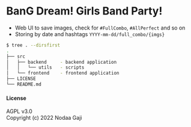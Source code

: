 # BanG Dream! Girls Band Party!
- Web UI to save images, check for `#FullCombo`, `#AllPerfect` and so on
- Storing by date and hashtags `YYYY-mm-dd/full_combo/{imgs}`

```bash
$ tree . --dirsfirst
.
├── src
│   ├── backend		- backend application
│   │   └── utils	- scripts
│   └── frontend	- frontend application
├── LICENSE
└── README.md
```

#### License
AGPL v3.0
<br />
Copyright (c) 2022 Nodaa Gaji
